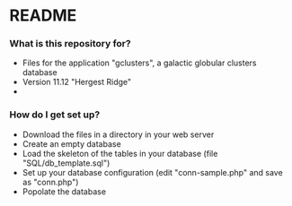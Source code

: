 # README #

### What is this repository for? ###

* Files for the application "gclusters", a galactic globular clusters database
* Version 11.12 "Hergest Ridge"
*
### How do I get set up? ###

* Download the files in a directory in your web server
* Create an empty database
* Load the skeleton of the tables in your database (file "SQL/db_template.sql")
* Set up your database configuration (edit "conn-sample.php" and save as "conn.php")
* Popolate the database
